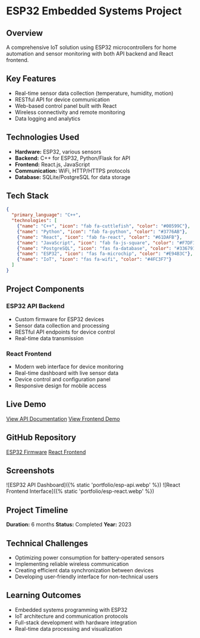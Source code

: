 # ESP32 Embedded Systems Project

## Overview
A comprehensive IoT solution using ESP32 microcontrollers for home automation and sensor monitoring with both API backend and React frontend.

## Key Features
- Real-time sensor data collection (temperature, humidity, motion)
- RESTful API for device communication
- Web-based control panel built with React
- Wireless connectivity and remote monitoring
- Data logging and analytics

## Technologies Used
- **Hardware:** ESP32, various sensors
- **Backend:** C++ for ESP32, Python/Flask for API
- **Frontend:** React.js, JavaScript
- **Communication:** WiFi, HTTP/HTTPS protocols
- **Database:** SQLite/PostgreSQL for data storage

## Tech Stack
```json
{
  "primary_language": "C++",
  "technologies": [
    {"name": "C++", "icon": "fab fa-cuttlefish", "color": "#00599C"},
    {"name": "Python", "icon": "fab fa-python", "color": "#3776AB"},
    {"name": "React", "icon": "fab fa-react", "color": "#61DAFB"},
    {"name": "JavaScript", "icon": "fab fa-js-square", "color": "#F7DF1E"},
    {"name": "PostgreSQL", "icon": "fas fa-database", "color": "#336791"},
    {"name": "ESP32", "icon": "fas fa-microchip", "color": "#E94B3C"},
    {"name": "IoT", "icon": "fas fa-wifi", "color": "#4FC3F7"}
  ]
}
```

## Project Components

### ESP32 API Backend
- Custom firmware for ESP32 devices
- Sensor data collection and processing
- RESTful API endpoints for device control
- Real-time data transmission

### React Frontend
- Modern web interface for device monitoring
- Real-time dashboard with live sensor data
- Device control and configuration panel
- Responsive design for mobile access

## Live Demo
[View API Documentation](https://your-esp-api-link.com)
[View Frontend Demo](https://your-esp-frontend-link.com)

## GitHub Repository
[ESP32 Firmware](https://github.com/yourusername/esp32-firmware)
[React Frontend](https://github.com/yourusername/esp32-react-frontend)

## Screenshots
![ESP32 API Dashboard]({% static 'portfolio/esp-api.webp' %})
![React Frontend Interface]({% static 'portfolio/esp-react.webp' %})

## Project Timeline
**Duration:** 6 months
**Status:** Completed
**Year:** 2023

## Technical Challenges
- Optimizing power consumption for battery-operated sensors
- Implementing reliable wireless communication
- Creating efficient data synchronization between devices
- Developing user-friendly interface for non-technical users

## Learning Outcomes
- Embedded systems programming with ESP32
- IoT architecture and communication protocols
- Full-stack development with hardware integration
- Real-time data processing and visualization